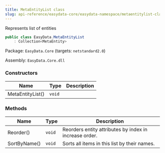 ```yaml
---
title: MetaEntityList class
slug: api-reference/easydata-core/easydata-namespace/metaentitylist-class
---
```



Represents list of entities
```csharp
public class EasyData.MetaEntityList
    : Collection<MetaEntity>

```
Package: `EasyData.Core` (targets: `netstandard2.0`)

Assembly: `EasyData.Core.dll`

### Constructors

| Name | Type | Description | 
| --- | --- | --- | 
| MetaEntityList() | `void` |  | 


### Methods

| Name | Type | Description | 
| --- | --- | --- | 
| Reorder() | `void` | Reorders entity attributes by index in increase order. | 
| SortByName() | `void` | Sorts all items in this list by their names. |